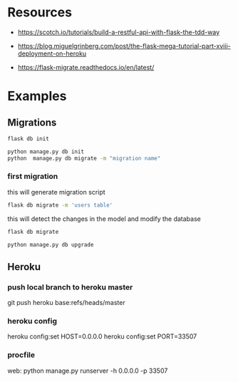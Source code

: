 # Resources

- https://scotch.io/tutorials/build-a-restful-api-with-flask-the-tdd-way

- https://blog.miguelgrinberg.com/post/the-flask-mega-tutorial-part-xviii-deployment-on-heroku

- https://flask-migrate.readthedocs.io/en/latest/

# Examples

## Migrations

```bash
flask db init

python manage.py db init
python  manage.py db migrate -m "migration name"
```


### first migration

this will generate migration script

```bash
flask db migrate -m 'users table'
```

this will detect the changes in the model and modify the database

```bash
flask db migrate
```


```bash
python manage.py db upgrade

```



## Heroku

### push local branch to heroku master

git push heroku base:refs/heads/master


### heroku config
heroku config:set HOST=0.0.0.0 
heroku config:set PORT=33507


### procfile

web: python manage.py runserver -h 0.0.0.0 -p 33507
